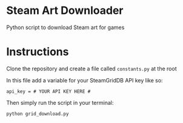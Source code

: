 # Steam Art Downloader
Python script to download Steam art for games

# Instructions

Clone the repository and create a file called ```constants.py``` at the root

In this file add a variable for your SteamGridDB API key like so:
``` 
api_key = # YOUR API KEY HERE #
```
Then simply run the script in your terminal:

```
python grid_download.py
```

